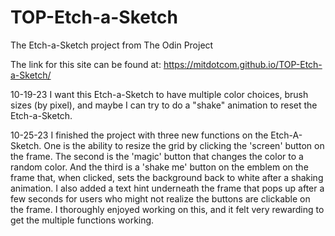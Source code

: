 # TOP-Etch-a-Sketch
The Etch-a-Sketch project from The Odin Project 

The link for this site can be found at: https://mitdotcom.github.io/TOP-Etch-a-Sketch/

10-19-23 I want this Etch-a-Sketch to have multiple color choices, brush sizes (by pixel), and maybe I can try to do a "shake" animation to reset the Etch-a-Sketch.

10-25-23 I finished the project with three new functions on the Etch-A-Sketch. One is the ability to resize the grid by clicking the 'screen' button on the frame. The second is the 'magic' button that changes the color to a random color. And the third is a 'shake me' button on the emblem on the frame that, when clicked, sets the background back to white after a shaking animation. I also added a text hint underneath the frame that pops up after a few seconds for users who might not realize the buttons are clickable on the frame. I thoroughly enjoyed working on this, and it felt very rewarding to get the multiple functions working.
